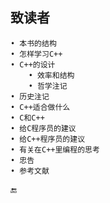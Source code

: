 ## 致读者


    • 本书的结构
    • 怎样学习C++
    • C++的设计
        • 效率和结构
        • 哲学注记
    • 历史注记
    • C++适合做什么
    • C和C++
    • 给C程序员的建议
    • 给C++程序员的建议
    • 有关在C++里编程的思考
    • 忠告
    • 参考文献


🔚

